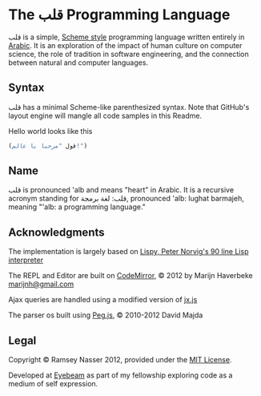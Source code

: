 The قلب Programming Language
===========================
قلب is a simple, [Scheme style](http://en.wikipedia.org/wiki/Scheme_language) programming language written entirely in [Arabic](http://en.wikipedia.org/wiki/Modern_Standard_Arabic). It is an exploration of the impact of human culture on computer science, the role of tradition in software engineering, and the connection between natural and computer languages.

Syntax
------
قلب has a minimal Scheme-like parenthesized syntax. Note that GitHub's layout engine will mangle all code samples in this Readme.

Hello world looks like this

```scheme
(قول "مرحبا يا عالم!")
```


Name
----
قلب is pronounced 'alb and means "heart" in Arabic. It is a recursive acronym standing for قلب: لغة برمجة, pronounced 'alb: lughat barmajeh, meaning "'alb: a programming language."

Acknowledgments
---------------
The implementation is largely based on [Lispy, Peter Norvig's 90 line Lisp interpreter](http://norvig.com/lispy.html)

The REPL and Editor are built on [CodeMirror](http://codemirror.net/), &copy; 2012 by Marijn Haverbeke <marijnh@gmail.com>

Ajax queries are handled using a modified version of [jx.js](http://www.openjs.com/scripts/jx/)

The parser os built using [Peg.js](http://pegjs.majda.cz/), &copy; 2010-2012 David Majda

Legal
-----
Copyright &copy; Ramsey Nasser 2012, provided under the [MIT License](http://opensource.org/licenses/MIT).

Developed at [Eyebeam](http://eyebeam.org/) as part of my fellowship exploring code as a medium of self expression.